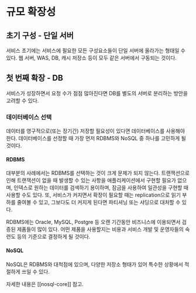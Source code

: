 # 규모 확장성
## 초기 구성 - 단일 서버

서비스 초기에는 서비스에 필요한 모든 구성요소들이 단일 서버에 올라가는 형태일 수 있다. 웹 서버, WAS, DB, 캐시 저장소 등이 모두 같은 서버에서 구동되는 것이다.

## 첫 번째 확장 - DB

서비스가 성장하면서 요청 수가 점점 많아진다면 DB를 별도의 서버로 분리하는 방안을 고려할 수 있다.

### 데이터베이스 선택

데이터를 영구적으로(또는 장기간) 저장할 필요성이 있다면 데이터베이스를 사용해야 한다. 데이터베이스를 선정할 때 가장 먼저 RDBMS와 NoSQL 중 하나를 고민하게 될 것이다.

#### RDBMS

대부분의 사례에서는 RDBMS를 선택하는 것이 크게 문제가 되지 않는다. 트랜잭션으로 인해 트랜잭션이 없을 때 발생할 수 있는 사항을 애플리케이션에서 구현할 필요가 없으며, 인덱스로 원하는 데이터를 검색하기 용이하며, 잠금을 사용하여 일관성을 구현할 때 사용할 수도 있다. 또, 서비스가 커지면서 확장이 필요할 때는 replication으로 읽기 부하를 줄여볼 수 있고, 그보다도 더 커지게 된다면 파티셔닝 또는 샤딩으로 대처할 수 있다.

RDBMS에는 Oracle, MySQL, Postgre 등 오랜 기간동안 비즈니스에 이용되면서 검증된 제품들이 많이 있다. 어떤 제품을 사용할지는 비용과 서비스 개발 및 운영자들의 숙련도 등의 기준으로 결정하게 될 것이다.

#### NoSQL

NoSQL은 RDBMS와 대척점에 있으며, 다양한 저장소 형태가 있어 특수한 상황에서 적절하게 쓰일 수 있다.

자세한 내용은 [[nosql-core]] 참고.